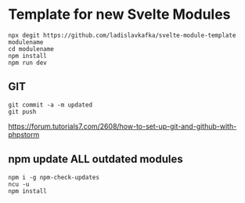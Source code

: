 # Template for new Svelte Modules

```
npx degit https://github.com/ladislavkafka/svelte-module-template modulename
cd modulename
npm install
npm run dev
```


## GIT
```
git commit -a -m updated
git push
```
https://forum.tutorials7.com/2608/how-to-set-up-git-and-github-with-phpstorm

## npm update ALL outdated modules
```
npm i -g npm-check-updates
ncu -u
npm install
```
